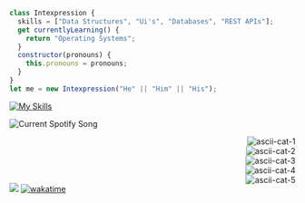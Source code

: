 

```javascript
class Intexpression {
  skills = ["Data Structures", "Ui's", "Databases", "REST APIs"];
  get currentlyLearning() {
    return "Operating Systems";
  }
  constructor(pronouns) {
    this.pronouns = pronouns;
  }
}
let me = new Intexpression("He" || "Him" || "His");
```

[![My Skills](https://skillicons.dev/icons?i=java,kotlin,nodejs,aws,gcp,azure,react,vue,cs,cloudflare,idea,js,maven,nextjs,py&theme=dark)](https://skillicons.dev)


<img src="https://spotify-readme-zeta-mocha.vercel.app/api?theme=dark" alt="Current Spotify Song">

<p align="left">
        <img src="https://readme-typing-svg.demolab.com?font=Noto+Sans+Mono&size=16&duration=800&pause=1000&color=FFFFFF&vCenter=true&repeat=false&width=200&height=18&lines=.%E2%95%B1%7C%60" align="right" alt="ascii-cat-1" />
        <br>
        <img src="https://readme-typing-svg.demolab.com?font=Noto+Sans+Mono&size=16&duration=800&pause=1000&color=FFFFFF&center=false&vCenter=true&repeat=false&width=200&height=18&lines=(%60+++-++7" align="right" alt="ascii-cat-2" />
        <br>
        <img src="https://readme-typing-svg.demolab.com?font=Noto+Sans+Mono&size=16&duration=800&pause=1000&color=FFFFFF&center=false&vCenter=true&repeat=false&width=200&height=18&lines=+%7C%E3%80%81%E2%81%BB%E3%80%B5" align="right" alt="ascii-cat-3" />
        <br>
        <img src="https://readme-typing-svg.demolab.com?font=Noto+Sans+Mono&size=16&duration=800&pause=1000&color=FFFFFF&vCenter=true&repeat=false&width=200&height=18&lines=%E3%81%98%E3%81%97%CB%8D%2C)%E3%83%8E" align="right" alt="ascii-cat-4" />
        <br>
        <img src="https://readme-typing-svg.demolab.com?font=Noto+Sans+Mono&size=16&duration=800&pause=1000&color=FFFFFF&vCenter=true&repeat=false&width=200&height=18&lines=meow+~" align="right" alt="ascii-cat-5" />
</p>

![](https://komarev.com/ghpvc/?username=intexpression)
[![wakatime](https://wakatime.com/badge/user/38b40c14-77d7-4b31-b4f2-cc058e4edc6f.svg)](https://wakatime.com)

